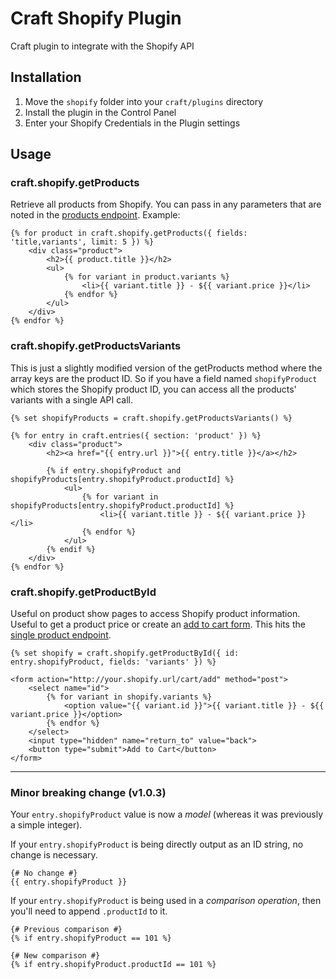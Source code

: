 # Craft Shopify Plugin

Craft plugin to integrate with the Shopify API

## Installation

1. Move the ```shopify``` folder into your ```craft/plugins``` directory
2. Install the plugin in the Control Panel
3. Enter your Shopify Credentials in the Plugin settings

## Usage

### craft.shopify.getProducts

Retrieve all products from Shopify. You can pass in any parameters that are noted in the [products endpoint](http://docs.shopify.com/api/product#index). Example:

```
{% for product in craft.shopify.getProducts({ fields: 'title,variants', limit: 5 }) %}
	<div class="product">
		<h2>{{ product.title }}</h2>
		<ul>
			{% for variant in product.variants %}
				<li>{{ variant.title }} - ${{ variant.price }}</li>
			{% endfor %}
		</ul>
	</div>
{% endfor %}
```

### craft.shopify.getProductsVariants

This is just a slightly modified version of the getProducts method where the array keys are the product ID. So if you have a field named ```shopifyProduct``` which stores the Shopify product ID, you can access all the products' variants with a single API call.

```
{% set shopifyProducts = craft.shopify.getProductsVariants() %}

{% for entry in craft.entries({ section: 'product' }) %}
	<div class="product">
		<h2><a href="{{ entry.url }}">{{ entry.title }}</a></h2>

		{% if entry.shopifyProduct and shopifyProducts[entry.shopifyProduct.productId] %}
			<ul>
				{% for variant in shopifyProducts[entry.shopifyProduct.productId] %}
					<li>{{ variant.title }} - ${{ variant.price }}</li>
				{% endfor %}
			</ul>
		{% endif %}
	</div>
{% endfor %}
```

### craft.shopify.getProductById

Useful on product show pages to access Shopify product information. Useful to get a product price or create an [add to cart form](http://docs.shopify.com/manual/configuration/store-customization/page-specific/cart-page/adding-to-the-cart-from-a-remote-website#html). This hits the [single product endpoint](http://docs.shopify.com/api/product#show).

```
{% set shopify = craft.shopify.getProductById({ id: entry.shopifyProduct, fields: 'variants' }) %}

<form action="http://your.shopify.url/cart/add" method="post">
	<select name="id">
		{% for variant in shopify.variants %}
			<option value="{{ variant.id }}">{{ variant.title }} - ${{ variant.price }}</option>
		{% endfor %}
	</select>
	<input type="hidden" name="return_to" value="back">
	<button type="submit">Add to Cart</button>
</form>
```

---

### Minor breaking change (v1.0.3)

Your `entry.shopifyProduct` value is now a _model_ (whereas it was previously a simple integer).

If your `entry.shopifyProduct` is being directly output as an ID string, no change is necessary.

    {# No change #}
    {{ entry.shopifyProduct }}

If your `entry.shopifyProduct` is being used in a _comparison operation_, then you'll need to append `.productId` to it.

    {# Previous comparison #}
    {% if entry.shopifyProduct == 101 %}
    
    {# New comparison #}
    {% if entry.shopifyProduct.productId == 101 %}